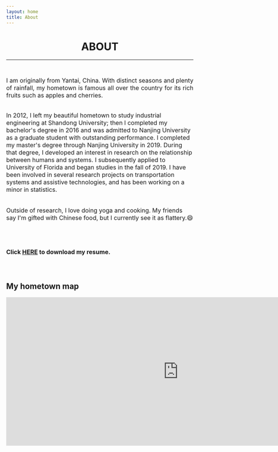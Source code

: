 ```yaml
---
layout: home
title: About
---
```


<h1 align="center">ABOUT</h1>
<!-- <div align='center'><font size='60'>Projects</font></div> -->

<!-- <div style="float:left;">Address: 401 Weil Hall, P.O. Box 116595, Gainesville, FL 32611</div>
<div style="float:right;">Email: liu.yunmei@ufl.edu</div> -->
---

<br/>
<!-- <iframe align='right' src="https://www.google.com/maps/embed?pb=!1m18!1m12!1m3!1d1917.0507049510024!2d-82.3480863788821!3d29.64777818694413!2m3!1f0!2f0!3f0!3m2!1i1024!2i768!4f13.1!3m3!1m2!1s0x88e8a3777075ec3b%3A0x789ebe902c24eba4!2z5bel5a2m6Zmi!5e0!3m2!1szh-CN!2sus!4v1659466177127!5m2!1szh-CN!2sus" height="300" style="border:0;" allowfullscreen="" loading="lazy" referrerpolicy="no-referrer-when-downgrade"></iframe> -->

<style>
img  {
  float: right;
  margin-left: 20px;
}
</style>


<!-- <h1 align="center">ABOUT</h1> -->
 <p style="text-align:justify; text-justify:inter-ideograph;">
<font size=3>
I am originally from Yantai, China. With distinct seasons and plenty of rainfall, my hometown is famous all over the country for its rich fruits such as apples and cherries. <br/><br/>
    
In 2012, I left my beautiful hometown to study industrial engineering at Shandong University; then I completed my bachelor's degree in 2016 and was admitted to Nanjing University as a graduate student with outstanding performance. I completed my master's degree through Nanjing University in 2019. During that degree, I developed an interest in research on the relationship between humans and systems. I subsequently applied to University of Florida and began studies in the fall of 2019. I have been involved in several research projects on transportation systems and assistive technologies, and has been working on a minor in statistics. <br/><br/>

<p>Outside of research, I love doing yoga and cooking. My friends say I'm gifted with Chinese food, but I currently see it as flattery.&#128516;</p>

<br/><br/>
           
<b>Click <a href="/assets/images/banners/CV_YL.pdf" download="cv.pdf">HERE</a> to download my resume.</b><br/><br/><br/>
</font>
<h2 align="left">My hometown map</h2>
<!-- <img height='450' align="right" src="assets/images/banners/map.png"/>
 <p style="text-align:justify; text-justify:inter-ideograph;">
 </p> -->
 <iframe align='center' src="https://www.google.com/maps/embed?pb=!1m18!1m12!1m3!1d232810.75803524477!2d121.22286534798666!3d37.46605526992239!2m3!1f0!2f0!3f0!3m2!1i1024!2i768!4f13.1!3m3!1m2!1s0x35906384d74b95c5%3A0x4ec649d60d6074d5!2sYantai%2C%20Shandong%2C%20China!5e0!3m2!1sen!2sus!4v1662313195864!5m2!1sen!2sus" width="925" height="400" style="border:0;" allowfullscreen="" loading="lazy" referrerpolicy="no-referrer-when-downgrade"></iframe>









